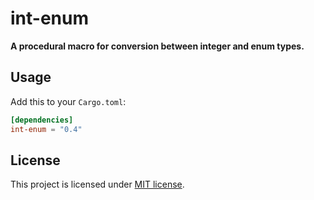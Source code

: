 int-enum
======

**A procedural macro for conversion between integer and enum types.**




## Usage

Add this to your `Cargo.toml`:

```toml
[dependencies]
int-enum = "0.4"
```


## License

This project is licensed under [MIT license](LICENSE).
